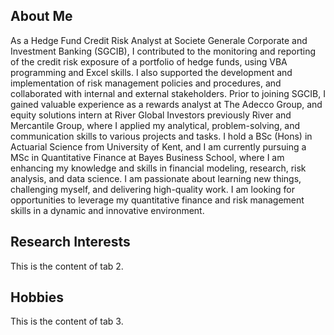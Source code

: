   <div id="About Me">
    <h2> About Me </h2>
    <p>As a Hedge Fund Credit Risk Analyst at Societe Generale Corporate and Investment Banking (SGCIB), I contributed to the monitoring and reporting of the credit risk exposure of a portfolio of hedge funds, using VBA programming and Excel skills. I also supported the development and implementation of risk management policies and procedures, and collaborated with internal and external stakeholders. Prior to joining SGCIB, I gained valuable experience as a rewards analyst at The Adecco Group, and equity solutions intern at River Global Investors previously River and Mercantile Group, where I applied my analytical, problem-solving, and communication skills to various projects and tasks. I hold a BSc (Hons) in Actuarial Science from University of Kent, and I am currently pursuing a MSc in Quantitative Finance at Bayes Business School, where I am enhancing my knowledge and skills in financial modeling, research, risk analysis, and data science. I am passionate about learning new things, challenging myself, and delivering high-quality work. I am looking for opportunities to leverage my quantitative finance and risk management skills in a dynamic and innovative environment.</p>
  </div>
  <div id="Notes">
    <h2>Research Interests</h2>
    <p>This is the content of tab 2.</p>
  </div>
  <div id="Projects">
    <h2>Hobbies</h2>
    <p>This is the content of tab 3.</p>
  </div>
</div>
